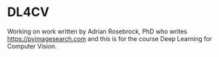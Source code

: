# DL4CV  

Working on work written by Adrian Rosebrock, PhD who writes https://pyimagesearch.com and this is for the course Deep Learning for Computer Vision.